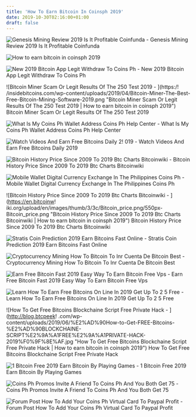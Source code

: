 ```yaml
---
title: 'How To Earn Bitcoin In Coinsph 2019'
date: 2019-10-30T02:16:00+01:00
draft: false
---
```


![Genesis Mining Review 2019 Is It Profitable Coinfunda - ](https://coinfunda.com/wp-content/uploads/2018/02/Genesis-Mining-Review-2019.jpg "Genesis Mining Review 2019 Is It Profitable Coinfunda | How to earn bitcoin in coinsph 2019") Genesis Mining Review 2019 Is It Profitable Coinfunda

![How to earn bitcoin in coinsph 2019](https://i2.wp.com/bitcoinafrica.io/wp-content/uploads/2019/04/bank-bargain-bitcoin-730557-1.jpg?resize=740%2C521&ssl=1 "How to earn bitcoin in coinsph 2019") 

![New 2019 Bitcoin App Legit Withdraw To Coins Ph - ](https://i.ytimg.com/vi/Ak5gsL9WVj4/maxresdefault.jpg "New 2019 Bitcoin App Legit Withdraw To Coins Ph | How to earn bitcoin in coinsph 2019") New 2019 Bitcoin App Legit Withdraw To Coins Ph

![Bitcoin Miner Scam Or Legit Results Of The 250 Test 2019 - ](https:/!   /insidebitcoins.com/wp-content/uploads/2019/04/Bitcoin-Miner-The-Best-Free-Bitcoin-Mining-Software-2019.png "Bitcoin Miner Scam Or Legit Results Of The 250 Test 2019 | How to earn bitcoin in coinsph 2019") Bitcoin Miner Scam Or Legit Results Of The 250 Test 2019

![What Is My Coins Ph Wallet Address Coins Ph Help Center - ](https://support.coins.ph/hc/article_attachments/360000310721/mceclip0.png "What Is My Coins Ph Wallet Address Coins Ph Help Center | How to earn bitcoin in coinsph 2019") What Is My Coins Ph Wallet Address Coins Ph Help Center

![Watch Videos And Earn Free Bitcoins Daily 2!   019 - ](https://i2.wp.com/bitsent.org/wp-content/uploads/2019/05/watch-videos-and-earn-free-bitcoins-daily-2019-paying-rEkEsaJNHsY.jpg?fit=1280%2C720&ssl=1 "Watch Videos And Earn Free Bitcoins Daily 2019 !   | How to earn bitcoin in coinsph 2019") Watch Videos And Earn Free Bitcoins Daily 2019

![Bitcoin History Price Since 2009 To 2019 Btc Charts Bitcoinwiki - ](https://en.bitcoinwiki.org/upload/en/images/thumb/c/cf/Bitcoin_history_price.jpg/1100px-Bitcoin_history_price.jpg "Bitcoin History Price Since 2009 To 2019 Btc Charts Bitcoinwiki | How to earn bitcoin in coinsph 2019") Bitcoin History Price Since 2009 To 2019 Btc Charts Bitcoinwiki

![Mobile Wallet Digital Currency Exchange In The Philippines Coins Ph - ](https://content.coins.ph/wp-content/uploads/2017/12/dk-blue-background_taller-736x414.jpg "Mobile Wallet Digital Currency Exchange In The Philippines Coins Ph | How to earn bitcoin in coinsph 2019") Mobile Wallet Digital Currency Exchange In The Philippines Coins Ph

![Bitcoin History Price Since 2009 To 2019 Btc Charts Bitcoinwiki - ](https://en.bitcoinw!   iki.org/upload/en/images/thumb/3/3c/Bitcoin_price.png/550px-Bitcoin_price.png "Bitcoin History Price Since 2009 To 2019 Btc Charts Bitcoinwiki | How to earn bitcoin in coinsph 2019") Bitcoin History Price Since 2009 To 2019 Btc Charts Bitcoinwiki

![Stratis Coin Prediction 2019 Earn Bitcoins Fast Online - ](https://s3-ap-southeast-1.amazonaws.com/cs-public-uploads-prod/8b9ec4c8-0d06-4977-9047-19eba384debd "Stratis Coin Prediction 2019 Earn Bitcoins Fast Online | How to earn bitcoin in coinsph 2019") Stratis Coin Prediction 2019 Earn Bitcoins Fast Online

![Cryptocurrency Mining How To Bitcoin To Inr Cuenta De Bitcoin Best - ](https://i.pinimg.com/736x/f0/5f/a8/f05fa8ae6004aaf8bce677641d8e0b1b.jpg "Cryptocurrency Mining How To Bi!   tcoin To Inr Cuenta De Bitcoin Best | How to earn bitcoin in coinsph 20!   19") Cryptocurrency Mining How To Bitcoin To Inr Cuenta De Bitcoin Best

![Earn Free Bitcoin Fast 2019 Easy Way To Earn Bitcoin Free Vps - ](https://hostingclouds.org/wp-content/uploads/2019/07/Earn-free-bitcoin-fast-2019-Easy-Way-To-Earn.jpg "Earn Free Bitcoin Fast 2019 Easy Way To Earn Bitcoin Free Vps | How to earn bitcoin in coinsph 2019") Earn Free Bitcoin Fast 2019 Easy Way To Earn Bitcoin Free Vps

![Learn How To Earn Free Bitcoins On Line In 2019 Get Up To 2 5 Free - ](https://upcrypto.org/wp-content/uploads/2019/05/how-to-earn-free-bitcoins-online-in-2019-get-up-to-2-5-free-bitcoins-fast.jpg "Learn How To Earn Free Bitcoins On Line In 2019 Get Up To 2 5 Free | How to earn bitcoin in coinsph 2019") Learn How To Earn Free Bitcoins On Line In 2019 Get Up To 2 5 Free

![How To Get Free Bitcoins Blockchaine Script Free Private Hack - ](http://blog.btcpeek!   .com/wp-content/uploads/2019/06/%E2%AD%90How-to-Get-FREE-Bitcoins-%E2%AD%90BLOCKCHAINE-SCRIPT%E2%9A%A1FREE%E2%9A%A1PRIVATE-HACK-2019%F0%9F%8E%AF.jpg "How To Get Free Bitcoins Blockchaine Script Free Private Hack | How to earn bitcoin in coinsph 2019") How To Get Free Bitcoins Blockchaine Script Free Private Hack

![1 Bitcoin Free 2019 Earn Bitcoin By Playing Games - ](http://airwalker-ev.de/img/56946c9a01c32425cf07ca973d2db751.jpg "1 Bitcoin Free 2019 Earn Bitcoin By Playing Games | How to earn bitcoin in coinsph 2019") 1 Bitcoin Free 2019 Earn Bitcoin By Playing Games

![Coins Ph Promos Invite A Friend To Coins Ph And You Both Get 75 - ](https://content.coins.ph/wp-content/uploads/2019/01/referral-75_blog.jpg "Coins Ph Promos Inv!   ite A Friend To Coins Ph And You Both Get 75 | How to earn bitcoin in c!   oinsph 2019") Coins Ph Promos Invite A Friend To Coins Ph And You Both Get 75

![Forum Post How To Add Your Coins Ph Virtual Card To Paypal Profit - ](https://ip.loszona.com/px/1985950 "Forum Post How To Add Your Coins Ph Virtual Card To Paypal Profit | How to earn bitcoin in coinsph 2019") Forum Post How To Add Your Coins Ph Virtual Card To Paypal Profit